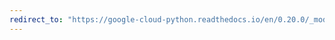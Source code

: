 ```yaml
---
redirect_to: "https://google-cloud-python.readthedocs.io/en/0.20.0/_modules/google/cloud/vision/likelihood.html"
---
```

